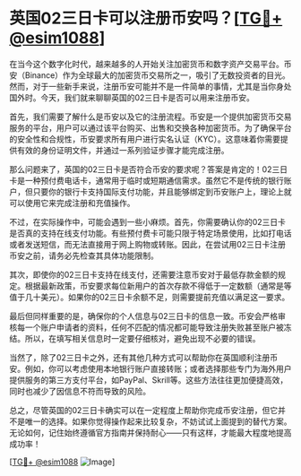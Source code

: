 # 英国02三日卡可以注册币安吗？[[TG💪+ @esim1088](https://t.me/s/esim1088)]

在当今这个数字化时代，越来越多的人开始关注加密货币和数字资产交易平台。币安（Binance）作为全球最大的加密货币交易所之一，吸引了无数投资者的目光。然而，对于一些新手来说，注册币安可能并不是一件简单的事情，尤其是当你身处国外时。今天，我们就来聊聊英国的02三日卡是否可以用来注册币安。

首先，我们需要了解什么是币安以及它的注册流程。币安是一个提供加密货币交易服务的平台，用户可以通过该平台购买、出售和交换各种加密货币。为了确保平台的安全性和合规性，币安要求所有用户进行实名认证（KYC）。这意味着你需要提供有效的身份证明文件，并通过一系列验证步骤才能完成注册。

那么问题来了，英国的02三日卡是否符合币安的要求呢？答案是肯定的！02三日卡是一种预付费电话卡，通常用于临时或短期通信需求。虽然它不是传统的银行账户，但只要你的银行卡支持国际支付功能，并且能够绑定到币安账户上，理论上就可以使用它来完成注册和充值操作。

不过，在实际操作中，可能会遇到一些小麻烦。首先，你需要确认你的02三日卡是否真的支持在线支付功能。有些预付费卡可能只限于特定场景使用，比如打电话或者发送短信，而无法直接用于网上购物或转账。因此，在尝试用02三日卡注册币安之前，请务必先检查其具体功能限制。

其次，即使你的02三日卡支持在线支付，还需要注意币安对于最低存款金额的规定。根据最新政策，币安要求每位新用户的首次存款不得低于一定数额（通常是等值于几十美元）。如果你的02三日卡余额不足，则需要提前充值以满足这一要求。

最后但同样重要的是，确保你的个人信息与02三日卡的信息一致。币安会严格审核每一个账户申请者的资料，任何不匹配的情况都可能导致注册失败甚至账户被冻结。所以，在填写相关信息时一定要仔细核对，避免出现不必要的错误。

当然了，除了02三日卡之外，还有其他几种方式可以帮助你在英国顺利注册币安。例如，你可以考虑使用本地银行账户直接转账；或者选择那些专门为海外用户提供服务的第三方支付平台，如PayPal、Skrill等。这些方法往往更加便捷高效，同时也减少了因信息不符而导致的风险。

总之，尽管英国的02三日卡确实可以在一定程度上帮助你完成币安注册，但它并不是唯一的选择。如果你觉得操作起来比较复杂，不妨试试上面提到的替代方案。无论如何，记住始终遵循官方指南并保持耐心——只有这样，才能最大程度地提高成功率！

[[TG💪+ @esim1088](https://t.me/s/esim1088) ![Image](https://i.postimg.cc/4NQfJmqS/Snipaste-2025-05-13-00-14-12.png)]